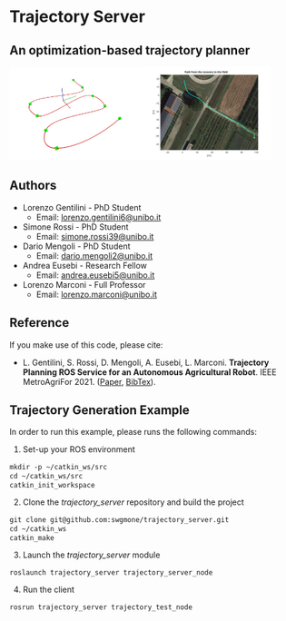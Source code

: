# Trajectory Server
## An optimization-based trajectory planner
<img src="https://github.com/swgmone/trajectory_server/blob/main/images/traj.jpg" width = 47% height = 30%/><img src="https://github.com/swgmone/trajectory_server/blob/main/images/traj_field.svg" width = 44% height = 30%/>

## Authors
  * Lorenzo Gentilini - PhD Student
    * Email: lorenzo.gentilini6@unibo.it
  * Simone Rossi - PhD Student
    * Email: simone.rossi39@unibo.it
  * Dario Mengoli - PhD Student
    * Email: dario.mengoli2@unibo.it
  * Andrea Eusebi - Research Fellow
    * Email: andrea.eusebi5@unibo.it
  * Lorenzo Marconi - Full Professor
    * Email: lorenzo.marconi@unibo.it


## Reference
If you make use of this code, please cite:
* L. Gentilini, S. Rossi, D. Mengoli, A. Eusebi, L. Marconi. **Trajectory Planning ROS Service for an Autonomous Agricultural Robot**. IEEE MetroAgriFor 2021. ([Paper](--), [BibTex](--)).

## Trajectory Generation Example
In order to run this example, please runs the following commands:
1) Set-up your ROS environment
```
mkdir -p ~/catkin_ws/src
cd ~/catkin_ws/src
catkin_init_workspace
```
2) Clone the *trajectory_server* repository and build the project
```
git clone git@github.com:swgmone/trajectory_server.git
cd ~/catkin_ws
catkin_make
```
3) Launch the *trajectory_server* module
```
roslaunch trajectory_server trajectory_server_node
```
4) Run the client
```
rosrun trajectory_server trajectory_test_node
```
